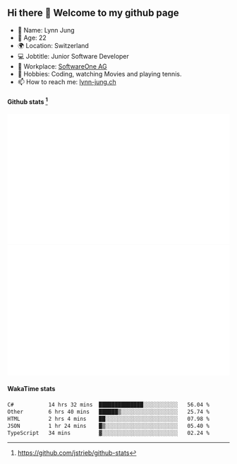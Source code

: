 ## Hi there 👋 Welcome to my github page

- 🧑 Name: Lynn Jung
- 🔞 Age: 22
- 🌍 Location: Switzerland
- 💻 Jobtitle: Junior Software Developer
- 🏢 Workplace: [SoftwareOne AG](https://www.softwareone.com/)
- 🎾 Hobbies: Coding, watching Movies and playing tennis.
- 📫 How to reach me: [lynn-jung.ch](https://lynn-jung.ch/)


#### Github stats [^1]
![](https://github.com/lynn-jung/github-stats/blob/master/generated/overview.svg)  ![](https://github.com/lynn-jung/github-stats/blob/master/generated/languages.svg)


#### WakaTime stats
<!--START_SECTION:waka-->
```text
C#           14 hrs 32 mins  ██████████████░░░░░░░░░░░   56.04 % 
Other        6 hrs 40 mins   ██████▒░░░░░░░░░░░░░░░░░░   25.74 % 
HTML         2 hrs 4 mins    ██░░░░░░░░░░░░░░░░░░░░░░░   07.98 % 
JSON         1 hr 24 mins    █▒░░░░░░░░░░░░░░░░░░░░░░░   05.40 % 
TypeScript   34 mins         ▓░░░░░░░░░░░░░░░░░░░░░░░░   02.24 % 
```
<!--END_SECTION:waka-->

[^1]: https://github.com/jstrieb/github-stats
